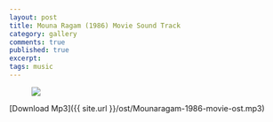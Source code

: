 ```yaml
---
layout: post
title: Mouna Ragam (1986) Movie Sound Track
category: gallery
comments: true
published: true
excerpt:
tags: music
---
```


<figure>
  <img src="{{ site.url }}/images/gallery/mounaragam.jpg">
  <figcaption></figcaption>
</figure>

[Download Mp3]({{ site.url }}/ost/Mounaragam-1986-movie-ost.mp3)

